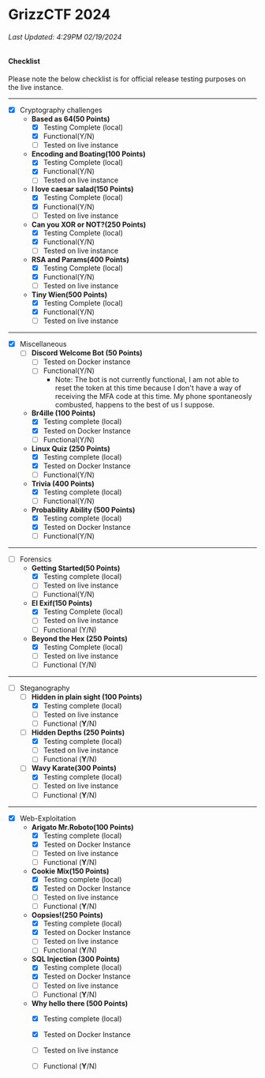 # GrizzCTF 2024


###### Last Updated: 4:29PM 02/19/2024 

#### Checklist

Please note the below checklist is for official release testing purposes on the live instance.

---

- [x] Cryptography challenges
    - **Based as 64(50 Points)**
        - [x] Testing Complete (local)
        - [x] Functional(Y/N)
        - [ ] Tested on live instance
    - **Encoding and Boating(100 Points)**
        - [x] Testing Complete (local)
        - [x] Functional(Y/N)
        - [ ] Tested on live instance
    - **I love caesar salad(150 Points)**
        - [x] Testing Complete (local)
        - [x] Functional(Y/N)
        - [ ] Tested on live instance
    - **Can you XOR or NOT?(250 Points)**
        - [x] Testing Complete (local)
        - [x] Functional(Y/N)
        - [ ] Tested on live instance
    - **RSA and Params(400 Points)**
        - [x] Testing Complete (local)
        - [x] Functional(Y/N)
        - [ ] Tested on live instance
    - **Tiny Wien(500 Points)**
        - [x] Testing Complete (local)
        - [x] Functional(Y/N)
        - [ ] Tested on live instance

---

- [x] Miscellaneous
    - [ ] **Discord Welcome Bot (50 Points)**
        - [ ] Tested on Docker instance
        - [ ] Functional(Y/N)
          - Note: The bot is not currently functional, I am not able to reset the token at this time because I don't have a way of receiving the MFA code at this time. My phone spontaneosly combusted, happens to the best of us I suppose. 
    - **Br4ille (100 Points)**
        - [x] Testing complete (local)
        - [x] Tested on Docker Instance
        - [ ] Functional(Y/N)
    - **Linux Quiz (250 Points)**
        - [x] Testing complete (local)
        - [x] Tested on Docker Instance
        - [ ] Functional(Y/N)
    - **Trivia (400 Points)**
        - [x] Testing complete (local)
        - [ ] Functional(Y/N)
    - **Probability Ability (500 Points)**
        - [x] Testing complete (local)
        - [x] Tested on Docker Instance
        - [ ] Functional(Y/N)

---
    
- [ ] Forensics
    - **Getting Started(50 Points)**
        - [x] Testing complete (local)
        - [ ] Tested on live instance
        - [ ] Functional(Y/N)
    - **El Exif(150 Points)**
        - [x] Testing Complete (local)
        - [ ] Tested on live instance
        - [ ] Functional (Y/N)
    - **Beyond the Hex (250 Points)**
        - [x] Testing Complete (local)
        - [ ] Tested on live instance
        - [ ] Functional (Y/N)

---

- [ ] Steganography
    - [ ] **Hidden in plain sight (100 Points)**
        - [x] Testing complete (local)
        - [ ] Tested on live instance
        - [ ] Functional (**Y**/N)
    - [ ] **Hidden Depths (250 Points)**
        - [x] Testing complete (local)
        - [ ] Tested on live instance
        - [ ] Functional (**Y**/N)
    - [ ] **Wavy Karate(300 Points)**
        - [x] Testing complete (local)
        - [ ] Tested on live instance
        - [ ] Functional (**Y**/N)

---

- [x] Web-Exploitation
    - **Arigato Mr.Roboto(100 Points)**
        - [x] Testing complete (local)
        - [x] Tested on Docker Instance
        - [ ] Tested on live instance
        - [ ] Functional (**Y**/N)
    - **Cookie Mix(150 Points)**
        - [x] Testing complete (local)
        - [x] Tested on Docker Instance
        - [ ] Tested on live instance
        - [ ] Functional (**Y**/N)
    - **Oopsies!(250 Points)**
        - [x] Testing complete (local)
        - [x] Tested on Docker Instance
        - [ ] Tested on live instance
        - [ ] Functional (**Y**/N)
    - **SQL Injection (300 Points)**
        - [x] Testing complete (local)
        - [x] Tested on Docker Instance
        - [ ] Tested on live instance
        - [ ] Functional (**Y**/N)
    - **Why hello there (500 Points)**
        - [x] Testing complete (local)
        - [x] Tested on Docker Instance
        - [ ] Tested on live instance
        - [ ] Functional (**Y**/N)
    
